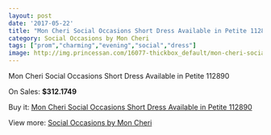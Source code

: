 ```yaml
---
layout: post
date: '2017-05-22'
title: "Mon Cheri Social Occasions Short Dress Available in Petite 112890"
category: Social Occasions by Mon Cheri
tags: ["prom","charming","evening","social","dress"]
image: http://img.princessan.com/16077-thickbox_default/mon-cheri-social-occasions-short-dress-available-in-petite-112890.jpg
---
```

Mon Cheri Social Occasions Short Dress Available in Petite 112890

On Sales: **$312.1749**
<a href="https://www.princessan.com/en/social-occasions-by-mon-cheri/7555-mon-cheri-social-occasions-short-dress-available-in-petite-112890.html"><amp-img layout="responsive" width="600" height="600" src="//img.princessan.com/16077-thickbox_default/mon-cheri-social-occasions-short-dress-available-in-petite-112890.jpg" alt="Mon Cheri Social Occasions Short Dress Available in Petite 112890 0" /></a>
<a href="https://www.princessan.com/en/social-occasions-by-mon-cheri/7555-mon-cheri-social-occasions-short-dress-available-in-petite-112890.html"><amp-img layout="responsive" width="600" height="600" src="//img.princessan.com/16078-thickbox_default/mon-cheri-social-occasions-short-dress-available-in-petite-112890.jpg" alt="Mon Cheri Social Occasions Short Dress Available in Petite 112890 1" /></a>

Buy it: [Mon Cheri Social Occasions Short Dress Available in Petite 112890](https://www.princessan.com/en/social-occasions-by-mon-cheri/7555-mon-cheri-social-occasions-short-dress-available-in-petite-112890.html "Mon Cheri Social Occasions Short Dress Available in Petite 112890")

View more: [Social Occasions by Mon Cheri](https://www.princessan.com/en/60-social-occasions-by-mon-cheri "Social Occasions by Mon Cheri")